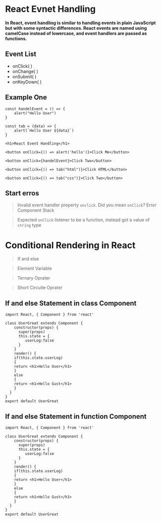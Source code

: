 # React Evnet Handling

**In React, event handling is similar to handling events in plain JavaScript but with some syntactic differences. React events are named using camelCase instead of lowercase, and event handlers are passed as functions.**

## Event List

- onClick( )
- onChange( )
- onSubmit( )
- onKeyDown( )


## Example One

```
const handelEvent = () => {
    alert("Hello User")
}

const tab = (data) => {
    alert(`Hello User ${data}`)
}
    
<h1>React Event Handling</h1>

<button onClick={() => alert('hello')}>Click Me</button>

<button onClick={handelEvent}>Click Two</button>

<button onClick={() => tab("html")}>Click HTML</button>

<button onClick={() => tab("css")}>Click Two</button>
```

 ## Start erros

> Invalid event handler property `onclick`. Did you mean `onClick`? Error Component Stack

> Expected `onClick` listener to be a function, instead got a value of `string` type





# Conditional Rendering in React  

> If and else

> Element Variable

> Ternary Oprater

> Short Circuite Oprater

## If and else Statement in class Component

```
import React, { Component } from 'react'

class UserGreat extends Component {
    constructor(props) {
      super(props)
      this.state = {
         userLog:false
      }
    }
    render() {
    if(this.state.userLog)
    {
    return <h1>Hello User</h1>
    }
    else
    {
    return <h1>Hello Gust</h1>
    }
  }
}
export default UserGreat
```

## If and else Statement in function Component

```
import React, { Component } from 'react'

class UserGreat extends Component {
    constructor(props) {
      super(props)
      this.state = {
         userLog:false
      }
    }
    render() {
    if(this.state.userLog)
    {
    return <h1>Hello User</h1>
    }
    else
    {
    return <h1>Hello Gust</h1>
    }
  }
}
export default UserGreat
```
